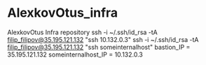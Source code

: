 # AlexkovOtus_infra
AlexkovOtus Infra repository
ssh -i ~/.ssh/id_rsa -tA filip_filipov@35.195.121.132 "ssh 10.132.0.3"
ssh -i ~/.ssh/id_rsa -tA filip_filipov@35.195.121.132 "ssh someinternalhost"
bastion_IP = 35.195.121.132
someinternalhost_IP = 10.132.0.3
